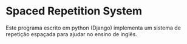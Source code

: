 # Spaced Repetition System
Este programa escrito em python (Django) implementa um sistema de repetição espaçada para ajudar no ensino de inglês.
